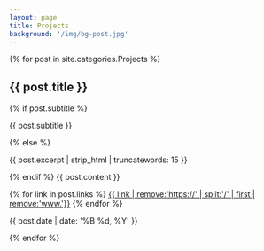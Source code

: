 ```yaml
---
layout: page
title: Projects
background: '/img/bg-post.jpg'
---
```


{% for post in site.categories.Projects %}
 <article class="post-preview">
  <!-- <a href="{{ post.url | prepend: site.baseurl | replace: '//', '/' }}"> -->
    <h2 class="post-title">{{ post.title }}</h2>
    {% if post.subtitle %}
    <p class="post-subtitle">{{ post.subtitle }}</p>
    {% else %}
    <p class="post-subtitle">{{ post.excerpt | strip_html | truncatewords: 15 }}</p>
    {% endif %}
    <!-- <p><b>Role:</b>{{ post.role }}</p>
    <p><b>Why: </b>{{ post.why }}</p>
    <p><b>What: </b>{{ post.what }} </p>
    <p><b>Read More:</b>{{ post.link }}</p> -->
    {{ post.content }}
  <!-- </a> -->
  <p class="post-link">
  {% for link in post.links %}
    <a href="{{ link }}">{{ link | remove:'https://' | split:'/' | first | remove:'www.'}}</a>
  {% endfor %}
  
  </p>
  <p class="post-meta">{{ post.date | date: '%B %d, %Y' }}</p>
</article>
{% endfor %}